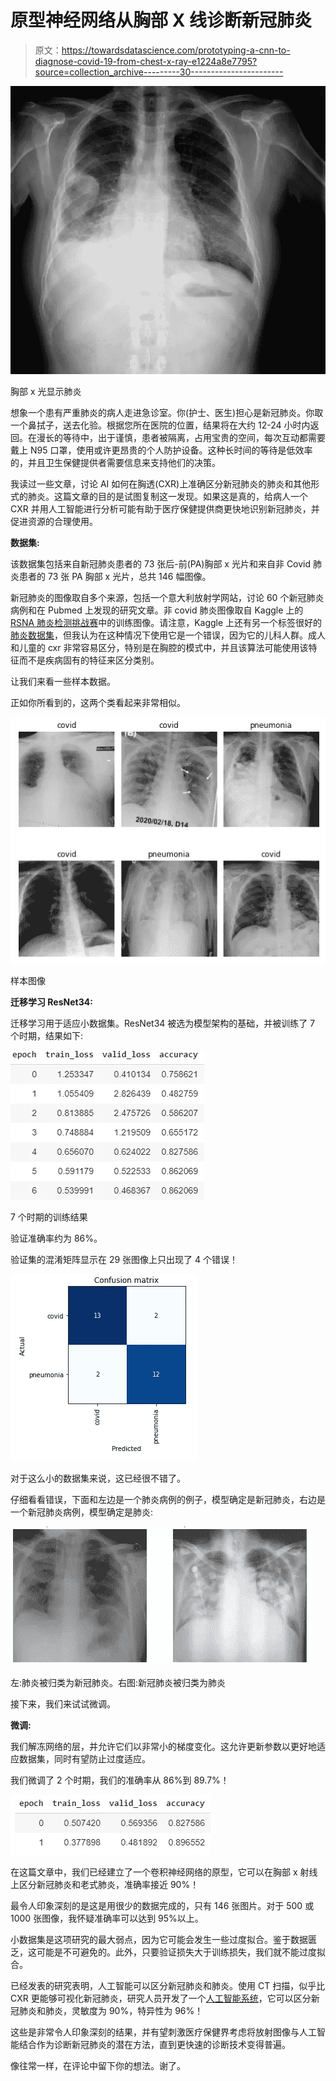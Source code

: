 # 原型神经网络从胸部 X 线诊断新冠肺炎

> 原文：<https://towardsdatascience.com/prototyping-a-cnn-to-diagnose-covid-19-from-chest-x-ray-e1224a8e7795?source=collection_archive---------30----------------------->

![](img/a54880d0b1d20f92a1176031c0223dd9.png)

胸部 x 光显示肺炎

想象一个患有严重肺炎的病人走进急诊室。你(护士、医生)担心是新冠肺炎。你取一个鼻拭子，送去化验。根据您所在医院的位置，结果将在大约 12-24 小时内返回。在漫长的等待中，出于谨慎，患者被隔离，占用宝贵的空间，每次互动都需要戴上 N95 口罩，使用或许更昂贵的个人防护设备。这种长时间的等待是低效率的，并且卫生保健提供者需要信息来支持他们的决策。

我读过一些文章，讨论 AI 如何在胸透(CXR)上准确区分新冠肺炎的肺炎和其他形式的肺炎。这篇文章的目的是试图复制这一发现。如果这是真的，给病人一个 CXR 并用人工智能进行分析可能有助于医疗保健提供商更快地识别新冠肺炎，并促进资源的合理使用。

**数据集:**

该数据集包括来自新冠肺炎患者的 73 张后-前(PA)胸部 x 光片和来自非 Covid 肺炎患者的 73 张 PA 胸部 x 光片，总共 146 幅图像。

新冠肺炎的图像取自多个来源，包括一个意大利放射学网站，讨论 60 个新冠肺炎病例和在 Pubmed 上发现的研究文章。非 covid 肺炎图像取自 Kaggle 上的 [RSNA 肺炎检测挑战赛](https://www.kaggle.com/c/rsna-pneumonia-detection-challenge)中的训练图像。请注意，Kaggle 上还有另一个标签很好的[肺炎数据集](https://www.kaggle.com/paultimothymooney/chest-xray-pneumonia)，但我认为在这种情况下使用它是一个错误，因为它的儿科人群。成人和儿童的 cxr 非常容易区分，特别是在胸腔的模式中，并且该算法可能使用该特征而不是疾病固有的特征来区分类别。

让我们来看一些样本数据。

正如你所看到的，这两个类看起来非常相似。

![](img/c2935c3ba6c577f78af6cf56bdbc8b89.png)

样本图像

**迁移学习 ResNet34:**

迁移学习用于适应小数据集。ResNet34 被选为模型架构的基础，并被训练了 7 个时期，结果如下:

![](img/585fd8941921e8c58873fca6d0c6fcda.png)

7 个时期的训练结果

验证准确率约为 86%。

验证集的混淆矩阵显示在 29 张图像上只出现了 4 个错误！

![](img/34b8592640a2e3afbd4b853da03f2beb.png)

对于这么小的数据集来说，这已经很不错了。

仔细看看错误，下面和左边是一个肺炎病例的例子，模型确定是新冠肺炎，右边是一个新冠肺炎病例，模型确定是肺炎:

![](img/d75f37effafe3e5c8e20ac59e518ad5b.png)

左:肺炎被归类为新冠肺炎。右图:新冠肺炎被归类为肺炎

接下来，我们来试试微调。

**微调:**

我们解冻网络的层，并允许它们以非常小的梯度变化。这允许更新参数以更好地适应数据集，同时有望防止过度适应。

我们微调了 2 个时期，我们的准确率从 86%到 89.7%！

![](img/309f485e7c2c74ac63351e8d8133b3a2.png)

在这篇文章中，我们已经建立了一个卷积神经网络的原型，它可以在胸部 x 射线上区分新冠肺炎和老式肺炎，准确率接近 90%！

最令人印象深刻的是这是用很少的数据完成的，只有 146 张图片。对于 500 或 1000 张图像，我怀疑准确率可以达到 95%以上。

小数据集是这项研究的最大弱点，因为它可能会发生一些过度拟合。鉴于数据匮乏，这可能是不可避免的。此外，只要验证损失大于训练损失，我们就不能过度拟合。

已经发表的研究表明，人工智能可以区分新冠肺炎和肺炎。使用 CT 扫描，似乎比 CXR 更能够可视化新冠肺炎，研究人员开发了一个[人工智能系统](https://pubs.rsna.org/doi/10.1148/radiol.2020200905)，它可以区分新冠肺炎和肺炎，灵敏度为 90%，特异性为 96%！

这些是非常令人印象深刻的结果，并有望刺激医疗保健界考虑将放射图像与人工智能结合作为诊断新冠肺炎的潜在方法，直到更快速的诊断技术变得普遍。

像往常一样，在评论中留下你的想法。谢了。